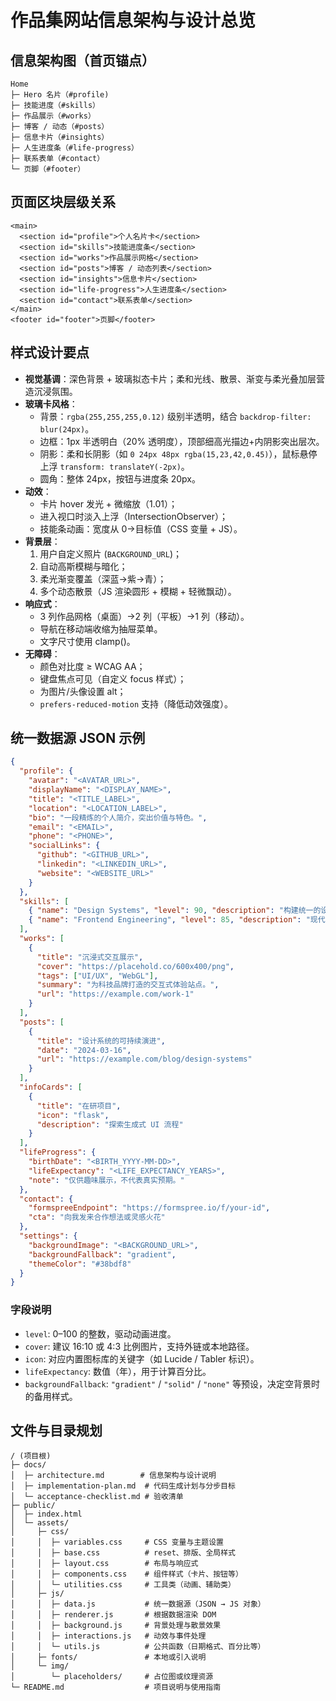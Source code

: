 # 作品集网站信息架构与设计总览

## 信息架构图（首页锚点）
```
Home
├─ Hero 名片（#profile)
├─ 技能进度（#skills）
├─ 作品展示（#works）
├─ 博客 / 动态（#posts）
├─ 信息卡片（#insights）
├─ 人生进度条（#life-progress）
├─ 联系表单（#contact）
└─ 页脚（#footer）
```

## 页面区块层级关系
```
<main>
  <section id="profile">个人名片卡</section>
  <section id="skills">技能进度条</section>
  <section id="works">作品展示网格</section>
  <section id="posts">博客 / 动态列表</section>
  <section id="insights">信息卡片</section>
  <section id="life-progress">人生进度条</section>
  <section id="contact">联系表单</section>
</main>
<footer id="footer">页脚</footer>
```

## 样式设计要点
- **视觉基调**：深色背景 + 玻璃拟态卡片；柔和光线、散景、渐变与柔光叠加层营造沉浸氛围。
- **玻璃卡风格**：
  - 背景：`rgba(255,255,255,0.12)` 级别半透明，结合 `backdrop-filter: blur(24px)`。
  - 边框：1px 半透明白（20% 透明度），顶部细高光描边+内阴影突出层次。
  - 阴影：柔和长阴影（如 `0 24px 48px rgba(15,23,42,0.45)`），鼠标悬停上浮 `transform: translateY(-2px)`。
  - 圆角：整体 24px，按钮与进度条 20px。
- **动效**：
  - 卡片 hover 发光 + 微缩放（1.01）；
  - 进入视口时淡入上浮（IntersectionObserver）；
  - 技能条动画：宽度从 0→目标值（CSS 变量 + JS）。
- **背景层**：
  1. 用户自定义照片 (`BACKGROUND_URL`)；
  2. 自动高斯模糊与暗化；
  3. 柔光渐变覆盖（深蓝→紫→青）；
  4. 多个动态散景（JS 渲染圆形 + 模糊 + 轻微飘动）。
- **响应式**：
  - 3 列作品网格（桌面）→2 列（平板）→1 列（移动）。
  - 导航在移动端收缩为抽屉菜单。
  - 文字尺寸使用 clamp()。
- **无障碍**：
  - 颜色对比度 ≥ WCAG AA；
  - 键盘焦点可见（自定义 focus 样式）；
  - 为图片/头像设置 alt；
  - `prefers-reduced-motion` 支持（降低动效强度）。

## 统一数据源 JSON 示例
```json
{
  "profile": {
    "avatar": "<AVATAR_URL>",
    "displayName": "<DISPLAY_NAME>",
    "title": "<TITLE_LABEL>",
    "location": "<LOCATION_LABEL>",
    "bio": "一段精炼的个人简介，突出价值与特色。",
    "email": "<EMAIL>",
    "phone": "<PHONE>",
    "socialLinks": {
      "github": "<GITHUB_URL>",
      "linkedin": "<LINKEDIN_URL>",
      "website": "<WEBSITE_URL>"
    }
  },
  "skills": [
    { "name": "Design Systems", "level": 90, "description": "构建统一的设计体系" },
    { "name": "Frontend Engineering", "level": 85, "description": "现代框架与可访问性" }
  ],
  "works": [
    {
      "title": "沉浸式交互展示",
      "cover": "https://placehold.co/600x400/png",
      "tags": ["UI/UX", "WebGL"],
      "summary": "为科技品牌打造的交互式体验站点。",
      "url": "https://example.com/work-1"
    }
  ],
  "posts": [
    {
      "title": "设计系统的可持续演进",
      "date": "2024-03-16",
      "url": "https://example.com/blog/design-systems"
    }
  ],
  "infoCards": [
    {
      "title": "在研项目",
      "icon": "flask",
      "description": "探索生成式 UI 流程" 
    }
  ],
  "lifeProgress": {
    "birthDate": "<BIRTH_YYYY-MM-DD>",
    "lifeExpectancy": "<LIFE_EXPECTANCY_YEARS>",
    "note": "仅供趣味展示，不代表真实预期。"
  },
  "contact": {
    "formspreeEndpoint": "https://formspree.io/f/your-id",
    "cta": "向我发来合作想法或灵感火花"
  },
  "settings": {
    "backgroundImage": "<BACKGROUND_URL>",
    "backgroundFallback": "gradient",
    "themeColor": "#38bdf8"
  }
}
```

### 字段说明
- `level`: 0–100 的整数，驱动动画进度。
- `cover`: 建议 16:10 或 4:3 比例图片，支持外链或本地路径。
- `icon`: 对应内置图标库的关键字（如 Lucide / Tabler 标识）。
- `lifeExpectancy`: 数值（年），用于计算百分比。
- `backgroundFallback`: `"gradient"` / `"solid"` / `"none"` 等预设，决定空背景时的备用样式。

## 文件与目录规划
```
/ (项目根)
├─ docs/
│  ├─ architecture.md        # 信息架构与设计说明
│  ├─ implementation-plan.md  # 代码生成计划与分步目标
│  └─ acceptance-checklist.md # 验收清单
├─ public/
│  ├─ index.html
│  └─ assets/
│     ├─ css/
│     │  ├─ variables.css     # CSS 变量与主题设置
│     │  ├─ base.css          # reset、排版、全局样式
│     │  ├─ layout.css        # 布局与响应式
│     │  ├─ components.css    # 组件样式（卡片、按钮等）
│     │  └─ utilities.css     # 工具类（动画、辅助类）
│     ├─ js/
│     │  ├─ data.js           # 统一数据源（JSON → JS 对象）
│     │  ├─ renderer.js       # 根据数据渲染 DOM
│     │  ├─ background.js     # 背景处理与散景效果
│     │  ├─ interactions.js   # 动效与事件处理
│     │  └─ utils.js          # 公共函数（日期格式、百分比等）
│     ├─ fonts/               # 本地或引入说明
│     └─ img/
│        └─ placeholders/     # 占位图或纹理资源
└─ README.md                  # 项目说明与使用指南
```
